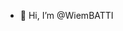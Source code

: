 - 👋 Hi, I’m @WiemBATTI


<!---
WiemBATTI/WiemBATTI is a ✨ special ✨ repository because its `README.md` (this file) appears on your GitHub profile.
You can click the Preview link to take a look at your changes.
--->
